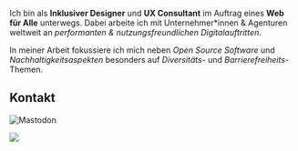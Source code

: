 Ich bin als **Inklusiver Designer** und **UX Consultant** im Auftrag eines **Web für Alle** unterwegs. Dabei arbeite ich mit Unternehmer*innen & Agenturen weltweit an *performanten & nutzungsfreundlichen Digitalauftritten*.

In meiner Arbeit fokussiere ich mich neben *Open Source Software* und *Nachhaltigkeitsaspekten* besonders auf *Diversitäts*- und *Barrierefreiheits*-Themen.

## Kontakt

![Mastodon](https://img.shields.io/mastodon/follow/000069426?domain=https%3A%2F%2Fdigitalcourage.social&style=for-the-badge&logo=mastodon&logoColor=white&label=Mastodon&link=https%3A%2F%2Fdigitalcourage.social%2F%40wohfab)

<a href="mailto:hi@feynmatt.com"><img src="https://img.shields.io/static/v1?label=Audit oder Consulting anfragen&message=hi@feynmatt.com&color=pink?style=plastic&logo=protonmail" /></a>
